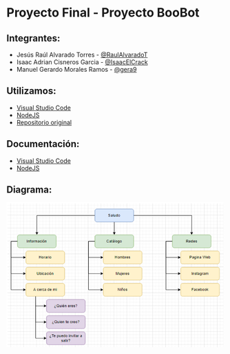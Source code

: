 # Proyecto Final - Proyecto BooBot

## Integrantes:
- Jesús Raúl Alvarado Torres - [@RaulAlvaradoT](https://github.com/RaulAlvaradoT)
- Isaac Adrian Cisneros Garcia - [@IsaacElCrack](https://github.com/IsaacElCrack)
- Manuel Gerardo Morales Ramos - [@gera9](https://github.com/gera9)

## Utilizamos:
- [Visual Studio Code](https://code.visualstudio.com)
- [NodeJS](https://nodejs.org/es)
- [Repositorio original](https://github.com/leifermendez/bot-whatsapp)

## Documentación:
- [Visual Studio Code](https://code.visualstudio.com/docs)
- [NodeJS](https://nodejs.org/es/docs/)

## Diagrama:
![](Diagrama.png)
